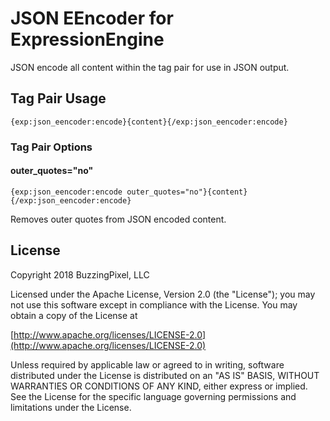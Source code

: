 # JSON EEncoder for ExpressionEngine

JSON encode all content within the tag pair for use in JSON output.

## Tag Pair Usage

    {exp:json_eencoder:encode}{content}{/exp:json_eencoder:encode}

### Tag Pair Options

#### outer_quotes="no"

    {exp:json_eencoder:encode outer_quotes="no"}{content}{/exp:json_eencoder:encode}

Removes outer quotes from JSON encoded content.

## License

Copyright 2018 BuzzingPixel, LLC

Licensed under the Apache License, Version 2.0 (the "License");
you may not use this software except in compliance with the License.
You may obtain a copy of the License at

[http://www.apache.org/licenses/LICENSE-2.0](http://www.apache.org/licenses/LICENSE-2.0)

Unless required by applicable law or agreed to in writing, software
distributed under the License is distributed on an "AS IS" BASIS,
WITHOUT WARRANTIES OR CONDITIONS OF ANY KIND, either express or implied.
See the License for the specific language governing permissions and
limitations under the License.
